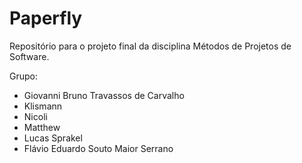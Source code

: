 # Paperfly
Repositório para o projeto final da disciplina Métodos de Projetos de Software.

Grupo: 
- Giovanni Bruno Travassos de Carvalho 
- Klismann
- Nicoli 
- Matthew
- Lucas Sprakel 
- Flávio Eduardo Souto Maior Serrano